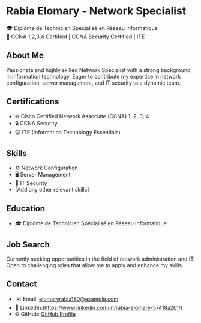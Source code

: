 # Rabia Elomary - Network Specialist

🎓 Diplôme de Technicien Spécialisé en Réseau Informatique  
🔧 CCNA 1,2,3,4 Certified | CCNA Security Certified | ITE

## About Me
Passionate and highly skilled Network Specialist with a strong background in information technology. Eager to contribute my expertise in network configuration, server management, and IT security to a dynamic team.

## Certifications
- 🌐 Cisco Certified Network Associate (CCNA) 1, 2, 3, 4
- 🔒 CCNA Security
- 💻 ITE (Information Technology Essentials)

## Skills
- ⚙️ Network Configuration
- 🖥️ Server Management
- 🔐 IT Security
- [Add any other relevant skills]

## Education
- 🎓 Diplôme de Technicien Spécialisé en Réseau Informatique

## Job Search
Currently seeking opportunities in the field of network administration and IT. Open to challenging roles that allow me to apply and enhance my skills.

## Contact
- ✉️ Email: elomaryrabia180@example.com  
- 🔗 LinkedIn:(https://www.linkedin.com/in/rabia-elomary-57418a2b1/) 
- 🌐 GitHub: [GitHub Profile](https://github.com/yourgithubusername)
